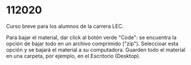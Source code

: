 # 112020
Curso breve para los alumnos de la carrera LEC.

Para bajar el material, dar click al botón verde "Code": se encuentra la opción de bajar todo en un archivo comprimido ("zip"). Seleccioar esta opción y se bajará el material a su computadora. 
Guarden todo el material en una carpeta, por ejemplo, en el Escritorio (Desktop). 
